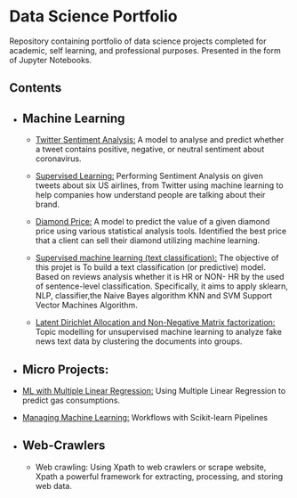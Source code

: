 # Data Science Portfolio
Repository containing portfolio of data science projects completed for academic, self learning, and professional purposes. Presented in the form of Jupyter Notebooks.

## Contents
- ## Machine Learning

   - [Twitter Sentiment Analysis:](https://github.com/Sadou14/Data-Science-Portfolio/blob/master/Twitter_Sentiment_Analysis.ipynb) A          model to analyse and predict whether a tweet contains positive, negative, or neutral sentiment about coronavirus.

   - [Supervised Learning:](https://github.com/Sadou14/Data-Science-Portfolio/blob/master/Sentiment_analysis.ipynb) Performing Sentiment      Analysis on given tweets about six US airlines, from Twitter using machine learning to      help companies how understand people        are talking about their brand.

   - [Diamond Price:](https://github.com/Sadou14/Data-Science-Portfolio/blob/master/diamond_price.ipynb) A model to predict the value of      a given diamond price using various statistical analysis tools. Identified the best price that a client can sell their                  diamond utilizing machine learning.

   - [Supervised machine learning (text classification):](https://github.com/Sadou14/Data-Science-Portfolio/blob/master/Machine_Learning%2C_NLP_Text%20Classification.ipynb) The objective of this projet is To build a text classification (or predictive) model. Based on reviews analysis whether it is HR or NON- HR by the used of sentence-level classification. Specifically, it aims to apply sklearn, NLP, classifier,the Naive Bayes algorithm KNN and SVM Support Vector Machines Algorithm. 

  - [Latent Dirichlet Allocation and Non-Negative Matrix factorization:](https://github.com/Sadou14/Data-Science-Portfolio/blob/master/Topic_modelling_unsupervised_machine-learning.ipynb) Topic modelling for unsupervised machine learning to analyze fake     news  text data by clustering the documents into groups.

- ## Micro Projects:

- [ML with Multiple Linear Regression:](https://github.com/Sadou14/Data-Science-Portfolio/blob/master/ML%20Micro%20Projects/MultipleLinearRegression.ipynb) Using Multiple Linear Regression to predict gas consumptions.

- [Managing Machine Learning:](https://github.com/Sadou14/Data-Science-Portfolio/blob/master/ML%20Micro%20Projects/ML_Pipelines.ipynb) Workflows with Scikit-learn Pipelines

- ## Web-Crawlers

  - Web crawling: Using Xpath to web crawlers or scrape website, Xpath a powerful framework for extracting, processing, and storing web     data.

